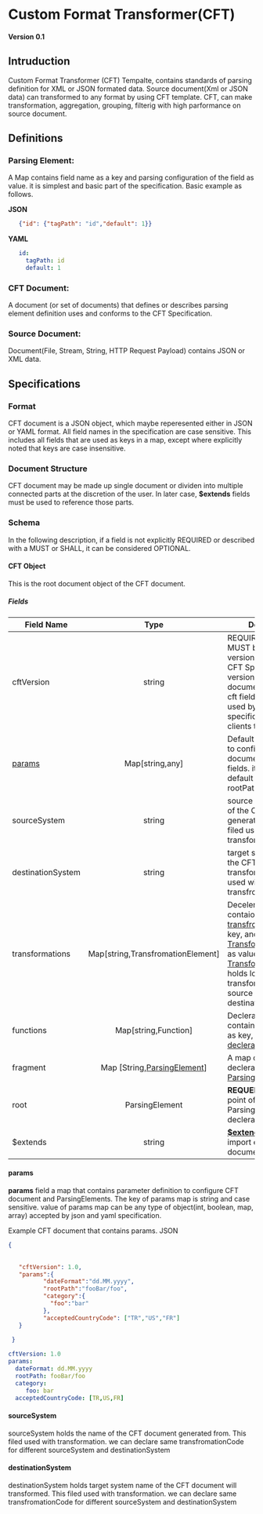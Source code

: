 

# Custom Format Transformer(CFT)
#### Version 0.1


## Intruduction

Custom Format Transformer (CFT) Tempalte, contains standards of parsing definition for XML or JSON formated data. Source document(Xml or JSON data) can transformed to any format by using CFT template. CFT, can make transformation, aggregation, grouping, filterig with high parformance on source document.


## Definitions

### <a name="parsingElement"></a>Parsing Element:
   A Map contains field name as a key and parsing configuration of the field as value.
   it is simplest and basic part of the specification. Basic example as follows.
 
**JSON** 
```json
   {"id": {"tagPath": "id","default": 1}}
 ```
   
**YAML**   
```yaml
   id: 
     tagPath: id
     default: 1 
 ```
   
   

### CFT Document:
 A document (or set of documents) that defines or describes parsing  element definition uses and conforms to the CFT Specification.   
 
### Source Document:
   Document(File, Stream, String, HTTP Request Payload) contains JSON or XML data.
   


## Specifications


### Format

CFT document is a JSON object, which maybe reperesented either in JSON or YAML format. 
All field names in the specification are case sensitive. This includes all fields that are used as keys in a map, except where explicitly noted that keys are case insensitive.

### Document Structure

CFT document may be made up single document or  dividen into multiple connected  parts at the discretion of the user. 
In later case, **$extends** fields must be used to reference those parts.  

### Schema

In the following description, if a field is not explicitly REQUIRED or described with a MUST or SHALL, it can be considered OPTIONAL.

#### <a name="cftObject"></a>CFT Object

This is the root document object of the CFT document.

##### Fields
 Field Name | Type | Description
---|:---:|---
cftVersion | string | REQUIRED. This string MUST be the semantic version number of the CFT Specification version that the CFT document uses. The cft field SHOULD be used by tooling specifications and clients to |interpret the OpenAPI document
[params](#params) | Map[string,any] | Default parameter map to configure both CFT document and CFT fields. it may contains default date format, rootPath etc.
sourceSystem | string | source system name of the CFT document generated from. This filed used with transformation
destinationSystem | string | target system name of the CFT document will transformed.  this field used with transfromation
transformations | Map[string,TransfromationElement]| Deceleration of Map contaions  [transfromationCode](#transformationCode) as key, and [TransformationElement](#transformationElement) as value. [TransformationElement](#transformationElement) holds lookup table to transform value from source document to destination system. 
functions | Map[string,Function] | Decleration of Map contains [fucntionName](#functionName) as key, and [function decleration](#function) as value.  
fragment | Map \[String,[ParsingElement](#parsingElement)\] |  A map contains decleration of reusable [ParsingElement](#parsingElement).
root | ParsingElement | **REQUEIRED**.  Entry point of ParsingElement decleration.
$extends  | string | **[$extends](#extends)** used to import external CFT document.



#### <a name="params"></a>params
**params** field a map that contains parameter definition to configure CFT document and ParsingElements. The key of params map is string and  case sensitive. value of params map can be any type of object(int, boolean, map, array) accepted by json and yaml specification. 

Example CFT document that contains params.
JSON
```json
{
   
   
   "cftVersion": 1.0,
   "params":{
          "dateFormat":"dd.MM.yyyy",
          "rootPath":"fooBar/foo",
          "category":{
            "foo":"bar"
          },
          "acceptedCountryCode": ["TR","US","FR"]
   }
   
 }
```
```yaml
cftVersion: 1.0
params: 
  dateFormat: dd.MM.yyyy
  rootPath: fooBar/foo
  category: 
     foo: bar
  acceptedCountryCode: [TR,US,FR]
```

#### <a name="sourceSystem"></a>sourceSystem
sourceSystem holds the name of the CFT document generated from. This filed used with transformation. we can declare same transfromationCode for different sourceSystem and destinationSystem



#### <a name="destinationSystem"></a>destinationSystem
destinationSystem holds target system name of the CFT document will transformed.
This filed used with transformation. we can declare same transfromationCode for different sourceSystem and destinationSystem

